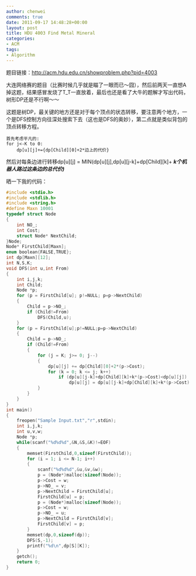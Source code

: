 ```yaml
---
author: chenwei
comments: true
date: 2011-09-17 14:48:28+00:00
layout: post
title: HDU 4003 Find Metal Mineral
categories:
- ACM
tags:
- Algorithm
---
```


题目链接：http://acm.hdu.edu.cn/showproblem.php?pid=4003


大连网络赛的题目（比赛时候几乎就是瞄了一眼而已～囧），然后前两天一直想A掉这题，结果感冒发烧了T_T一直放着，最后也还是看了大牛的题解才写出代码，树形DP还是不行啊～～

这题是树DP，最关键的地方还是对于每个顶点的状态转移，要注意两个地方，一个是DFS控制方向往深处搜索下去（这也是DFS的奥妙），第二点就是类似背包的顶点转移方程。

```
首先考虑平凡的:
for j<-K to 0: 
    dp[u][j]+={dp[Child][0]+2*边上的代价}
```

然后对每条边进行转移dp[u][j] = MIN(dp[u][j],dp[u][j-k]+dp[Child][k]+ ___k个机器人路过这条边的总代价)___

晒一下我的代码：
```c
#include <stdio.h>
#include <stdlib.h>
#include <string.h>
#define Maxn 10001
typedef struct Node
{
    int NO_;
    int Cost;
    struct Node* NextChild;
}Node;
Node* FirstChild[Maxn];
enum boolean{FALSE,TRUE};
int dp[Maxn][12];
int N,S,K;
void DFS(int u,int From)
{
    int i,j,k;
    int Child;
    Node *p;
    for (p = FirstChild[u]; p!=NULL; p=p->NextChild)
    {
        Child = p->NO_;
        if (Child!=From)
            DFS(Child,u);
    }
    for (p = FirstChild[u];p!=NULL;p=p->NextChild)
    {
        Child = p->NO_;
        if (Child!=From)
        {
            for (j = K; j>= 0; j--)
            {
                dp[u][j] += dp[Child][0]+2*(p->Cost);
                for (k = 0; k <= j; k++)
                    if (dp[u][j-k]+dp[Child][k]+k*(p->Cost)<dp[u][j])
                        dp[u][j] = dp[u][j-k]+dp[Child][k]+k*(p->Cost);
            }
        }
    }
}
int main()
{
    freopen("Sample Input.txt","r",stdin);
    int i,j,k;
    int u,v,w;
    Node *p;
    while(scanf("%d%d%d",&N,&S,&K)!=EOF)
    {
        memset(FirstChild,0,sizeof(FirstChild));
        for (i = 1; i <= N-1; i++)
        {
            scanf("%d%d%d",&u,&v,&w);
            p = (Node*)malloc(sizeof(Node));
            p->Cost = w;
            p->NO_ = v;
            p->NextChild = FirstChild[u];
            FirstChild[u] = p;
            p = (Node*)malloc(sizeof(Node));
            p->Cost = w;
            p->NO_ = u;
            p->NextChild = FirstChild[v];
            FirstChild[v] = p;
        }
        memset(dp,0,sizeof(dp));
        DFS(S,-1);
        printf("%d\n",dp[S][K]);
    }
    getch();
    return 0;
}
```